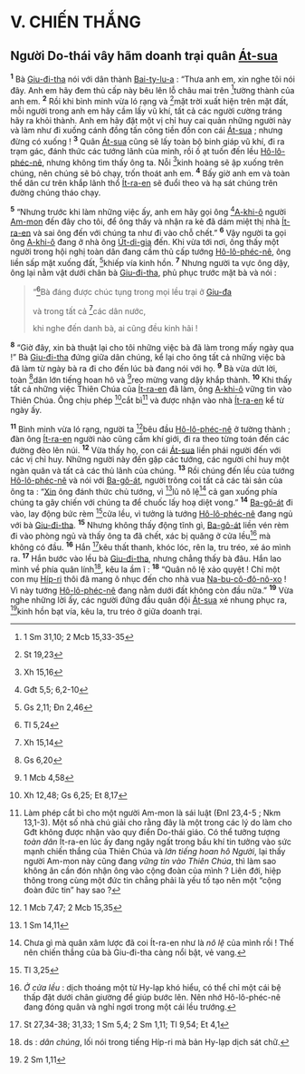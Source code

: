 # V. CHIẾN THẮNG

## Người Do-thái vây hãm doanh trại quân [Át-sua]()

<sup><b>1</b></sup> Bà [Giu-đi-tha]() nói với dân thành [Bai-ty-lu-a]() : “Thưa anh em, xin nghe tôi nói đây. Anh em hãy đem thủ cấp này bêu lên lỗ châu mai trên [^1@-6a602ecb-d1fb-4408-9aa6-27ce88f910bf]tường thành của anh em. <sup><b>2</b></sup> Rồi khi bình minh vừa ló rạng và [^2@-6a602ecb-d1fb-4408-9aa6-27ce88f910bf]mặt trời xuất hiện trên mặt đất, mỗi người trong anh em hãy cầm lấy vũ khí, tất cả các người cường tráng hãy ra khỏi thành. Anh em hãy đặt một vị chỉ huy cai quản những người này và làm như đi xuống cánh đồng tấn công tiền đồn con cái [Át-sua]() ; nhưng đừng có xuống ! <sup><b>3</b></sup> Quân [Át-sua]() cũng sẽ lấy toàn bộ binh giáp vũ khí, đi ra trạm gác, đánh thức các tướng lãnh của mình, rồi ồ ạt tuốn đến lều [Hô-lô-phéc-nê](), nhưng không tìm thấy ông ta. Nỗi [^3@-6a602ecb-d1fb-4408-9aa6-27ce88f910bf]kinh hoàng sẽ ập xuống trên chúng, nên chúng sẽ bỏ chạy, trốn thoát anh em. <sup><b>4</b></sup> Bấy giờ anh em và toàn thể dân cư trên khắp lãnh thổ [Ít-ra-en]() sẽ đuổi theo và hạ sát chúng trên đường chúng tháo chạy.

<sup><b>5</b></sup> “Nhưng trước khi làm những việc ấy, anh em hãy gọi ông [^4@-6a602ecb-d1fb-4408-9aa6-27ce88f910bf][A-khi-ô]() người [Am-mon]() đến đây cho tôi, để ông thấy và nhận ra kẻ đã dám miệt thị nhà [Ít-ra-en]() và sai ông đến với chúng ta như đi vào chỗ chết.” <sup><b>6</b></sup> Vậy người ta gọi ông [A-khi-ô]() đang ở nhà ông [Út-di-gia]() đến. Khi vừa tới nơi, ông thấy một người trong hội nghị toàn dân đang cầm thủ cấp tướng [Hô-lô-phéc-nê](), ông liền sấp mặt xuống đất, [^5@-6a602ecb-d1fb-4408-9aa6-27ce88f910bf]khiếp vía kinh hồn. <sup><b>7</b></sup> Nhưng người ta vực ông dậy, ông lại nằm vật dưới chân bà [Giu-đi-tha](), phủ phục trước mặt bà và nói :

> “[^6@-6a602ecb-d1fb-4408-9aa6-27ce88f910bf]Bà đáng được chúc tụng trong mọi lều trại ở [Giu-đa]()
>
> và trong tất cả [^7@-6a602ecb-d1fb-4408-9aa6-27ce88f910bf]các dân nước,
>
> khi nghe đến danh bà, ai cũng đều kinh hãi !

<sup><b>8</b></sup> “Giờ đây, xin bà thuật lại cho tôi những việc bà đã làm trong mấy ngày qua !” Bà [Giu-đi-tha]() đứng giữa dân chúng, kể lại cho ông tất cả những việc bà đã làm từ ngày bà ra đi cho đến lúc bà đang nói với họ. <sup><b>9</b></sup> Bà vừa dứt lời, toàn [^8@-6a602ecb-d1fb-4408-9aa6-27ce88f910bf]dân lớn tiếng hoan hô và [^9@-6a602ecb-d1fb-4408-9aa6-27ce88f910bf]reo mừng vang dậy khắp thành. <sup><b>10</b></sup> Khi thấy tất cả những việc Thiên Chúa của [Ít-ra-en]() đã làm, ông [A-khi-ô]() vững tin vào Thiên Chúa. Ông chịu phép [^10@-6a602ecb-d1fb-4408-9aa6-27ce88f910bf]cắt bì[^1-6a602ecb-d1fb-4408-9aa6-27ce88f910bf] và được nhận vào nhà [Ít-ra-en]() kể từ ngày ấy.

<sup><b>11</b></sup> Bình minh vừa ló rạng, người ta [^11@-6a602ecb-d1fb-4408-9aa6-27ce88f910bf]bêu đầu [Hô-lô-phéc-nê]() ở tường thành ; đàn ông [Ít-ra-en]() người nào cũng cầm khí giới, đi ra theo từng toán đến các đường đèo lên núi. <sup><b>12</b></sup> Vừa thấy họ, con cái [Át-sua]() liền phái người đến với các vị chỉ huy. Những người này đến gặp các tướng, các người chỉ huy một ngàn quân và tất cả các thủ lãnh của chúng. <sup><b>13</b></sup> Rồi chúng đến lều của tướng [Hô-lô-phéc-nê]() và nói với [Ba-gô-át](), người trông coi tất cả các tài sản của ông ta : “[Xin]() ông đánh thức chủ tướng, vì [^12@-6a602ecb-d1fb-4408-9aa6-27ce88f910bf]lũ nô lệ[^2-6a602ecb-d1fb-4408-9aa6-27ce88f910bf] cả gan xuống phía chúng ta gây chiến với chúng ta để chuốc lấy hoạ diệt vong.” <sup><b>14</b></sup> [Ba-gô-át]() đi vào, lay động bức rèm [^13@-6a602ecb-d1fb-4408-9aa6-27ce88f910bf]cửa lều, vì tưởng là tướng [Hô-lô-phéc-nê]() đang ngủ với bà [Giu-đi-tha](). <sup><b>15</b></sup> Nhưng không thấy động tĩnh gì, [Ba-gô-át]() liền vén rèm đi vào phòng ngủ và thấy ông ta đã chết, xác bị quăng ở cửa lều[^3-6a602ecb-d1fb-4408-9aa6-27ce88f910bf] mà không có đầu. <sup><b>16</b></sup> Hắn [^14@-6a602ecb-d1fb-4408-9aa6-27ce88f910bf]kêu thất thanh, khóc lóc, rên la, tru tréo, xé áo mình ra. <sup><b>17</b></sup> Hắn bước vào lều bà [Giu-đi-tha](), nhưng chẳng thấy bà đâu. Hắn lao mình về phía quân lính[^4-6a602ecb-d1fb-4408-9aa6-27ce88f910bf], kêu la ầm ĩ : <sup><b>18</b></sup> “Quân nô lệ xảo quyệt ! Chỉ một con mụ [Híp-ri]() thôi đã mang ô nhục đến cho nhà vua [Na-bu-cô-đô-nô-xo]() ! Vì này tướng [Hô-lô-phéc-nê]() đang nằm dưới đất không còn đầu nữa.” <sup><b>19</b></sup> Vừa nghe những lời ấy, các người đứng đầu quân đội [Át-sua]() xé nhung phục ra, [^15@-6a602ecb-d1fb-4408-9aa6-27ce88f910bf]kinh hồn bạt vía, kêu la, tru tréo ở giữa doanh trại.

[^1-6a602ecb-d1fb-4408-9aa6-27ce88f910bf]: Làm phép cắt bì cho một người Am-mon là sái luật (Đnl 23,4-5 ; Nkm 13,1-3). Một số nhà chú giải cho rằng đây là một trong các lý do làm cho Gđt không được nhận vào quy điển Do-thái giáo. Có thể tưởng tượng _toàn dân_ Ít-ra-en lúc ấy đang ngây ngất trong bầu khí tin tưởng vào sức mạnh chiến thắng của Thiên Chúa và _lớn tiếng hoan hô Người_, lại thấy người Am-mon này cũng đang _vững tin vào Thiên Chúa_, thì làm sao không ân cần đón nhận ông vào cộng đoàn của mình ? Liên đới, hiệp thông trong cùng một đức tin chẳng phải là yếu tố tạo nên một “cộng đoàn đức tin” hay sao ?

[^2-6a602ecb-d1fb-4408-9aa6-27ce88f910bf]: Chưa gì mà quân xâm lược đã coi Ít-ra-en như là _nô lệ_ của mình rồi ! Thế nên chiến thắng của bà Giu-đi-tha càng nổi bật, vẻ vang.

[^3-6a602ecb-d1fb-4408-9aa6-27ce88f910bf]: _Ở cửa lều_ : dịch thoáng một từ Hy-lạp khó hiểu, có thể chỉ một cái bệ thấp đặt dưới chân giường để giúp bước lên. Nên nhớ Hô-lô-phéc-nê đang đóng quân và nghỉ ngơi trong một cái lều trướng.

[^4-6a602ecb-d1fb-4408-9aa6-27ce88f910bf]: ds : _dân chúng_, lối nói trong tiếng Híp-ri mà bản Hy-lạp dịch sát chữ.

[^1@-6a602ecb-d1fb-4408-9aa6-27ce88f910bf]: 1 Sm 31,10; 2 Mcb 15,33-35

[^2@-6a602ecb-d1fb-4408-9aa6-27ce88f910bf]: St 19,23

[^3@-6a602ecb-d1fb-4408-9aa6-27ce88f910bf]: Xh 15,16

[^4@-6a602ecb-d1fb-4408-9aa6-27ce88f910bf]: Gđt 5,5; 6,2-10

[^5@-6a602ecb-d1fb-4408-9aa6-27ce88f910bf]: Gs 2,11; Đn 2,46

[^6@-6a602ecb-d1fb-4408-9aa6-27ce88f910bf]: Tl 5,24

[^7@-6a602ecb-d1fb-4408-9aa6-27ce88f910bf]: Xh 15,14

[^8@-6a602ecb-d1fb-4408-9aa6-27ce88f910bf]: Gs 6,20

[^9@-6a602ecb-d1fb-4408-9aa6-27ce88f910bf]: 1 Mcb 4,58

[^10@-6a602ecb-d1fb-4408-9aa6-27ce88f910bf]: Xh 12,48; Gs 6,25; Et 8,17

[^11@-6a602ecb-d1fb-4408-9aa6-27ce88f910bf]: 1 Mcb 7,47; 2 Mcb 15,35

[^12@-6a602ecb-d1fb-4408-9aa6-27ce88f910bf]: 1 Sm 14,11

[^13@-6a602ecb-d1fb-4408-9aa6-27ce88f910bf]: Tl 3,25

[^14@-6a602ecb-d1fb-4408-9aa6-27ce88f910bf]: St 27,34-38; 31,33; 1 Sm 5,4; 2 Sm 1,11; Tl 9,54; Et 4,1

[^15@-6a602ecb-d1fb-4408-9aa6-27ce88f910bf]: 2 Sm 1,11

